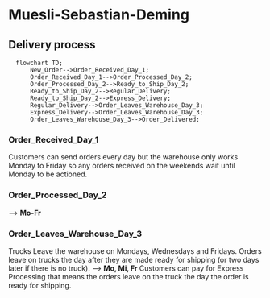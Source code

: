 # Muesli-Sebastian-Deming

## Delivery process

```mermaid
  flowchart TD;
      New_Order-->Order_Received_Day_1;
      Order_Received_Day_1-->Order_Processed_Day_2; 
      Order_Processed_Day_2-->Ready_to_Ship_Day_2;
      Ready_to_Ship_Day_2-->Regular_Delivery;
      Ready_to_Ship_Day_2-->Express_Delivery;
      Regular_Delivery-->Order_Leaves_Warehouse_Day_3;
      Express_Delivery-->Order_Leaves_Warehouse_Day_3;
      Order_Leaves_Warehouse_Day_3-->Order_Delivered;
```

### Order_Received_Day_1
Customers can send orders every day but the warehouse only works Monday to Friday so any orders received on the weekends wait until Monday to be actioned.

### Order_Processed_Day_2
--> **Mo-Fr**

### Order_Leaves_Warehouse_Day_3
Trucks Leave the warehouse on Mondays, Wednesdays and Fridays. Orders leave on trucks the day after they are made ready for shipping (or two days later if there is no truck).  --> **Mo, Mi, Fr**
Customers can pay for Express Processing that means the orders leave on the truck the day the order is ready for shipping.
